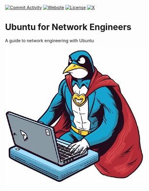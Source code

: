 [![Commit Activity](https://img.shields.io/github/commit-activity/m/rikosintie/Ubuntu4NetworkEngineers)](https%3A%2F%2Fgithub.com%2Frikosintie%2FDiscovery)
[![Website](https://img.shields.io/badge/Blog-Visit-blue)](https://mwhubbard.blogspot.com)
[![License](https://img.shields.io/github/license/rikosintie/Ubuntu4NetworkEngineers?color=0096FF)](https://github.com/rikosintie/Ubuntu4NetworkEngineers)
[![X](https://img.shields.io/twitter/follow/rikosintie?style=social&logo=x)](https://twitter.com/rikosintie)

# Ubuntu for Network Engineers<!-- omit from toc -->

A guide to network engineering with Ubuntu

![screenshot](img/penquin.jpg)
